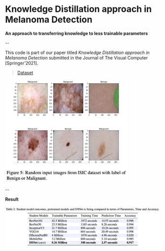 # Knowledge Distillation approach in Melanoma Detection

**An approach to transferring knowledge to less trainable parameters**

--

This code is part of our paper titled *Knowledge Distillation approach in Melanoma Detection* submitted in the Journal of The Visual Computer [Springer'2021].

> [Dataset](https://www.isic-archive.com/#!/topWithHeader/wideContentTop/main)

<img src ="https://github.com/Shakib-IO/KD-lesions/blob/main/figures/Figure%2005.png" width="400">

--

**Result**

<img src ="https://github.com/Shakib-IO/KD-lesions/blob/main/figures/Table%2002.png" width="700">

